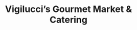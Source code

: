 ---
title: "Vigilucci’s Gourmet Market & Catering"
url: /carlsbad/vigiluccis-gourmet-market-and-catering/
shop: deli
---